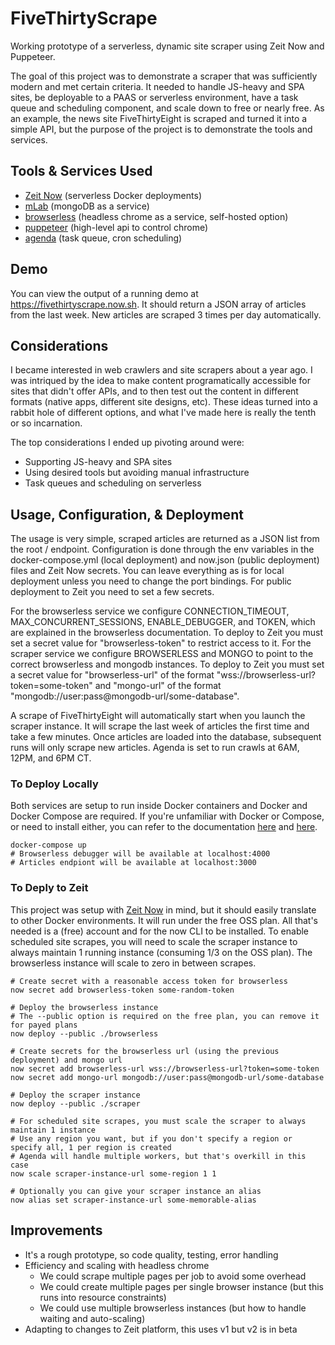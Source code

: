 # FiveThirtyScrape

Working prototype of a serverless, dynamic site scraper using Zeit Now and Puppeteer.  

The goal of this project was to demonstrate a scraper that was sufficiently modern and met certain criteria. It needed to handle JS-heavy and SPA sites, be deployable to a PAAS or serverless environment, have a task queue and scheduling component, and scale down to free or nearly free. As an example, the news site FiveThirtyEight is scraped and turned it into a simple API, but the purpose of the project is to demonstrate the tools and services.

## Tools & Services Used
- [Zeit Now](https://zeit.co/now) (serverless Docker deployments)
- [mLab](https://mlab.com) (mongoDB as a service)
- [browserless](https://github.com/joelgriffith/browserless) (headless chrome as a service, self-hosted option)
- [puppeteer](https://github.com/GoogleChrome/puppeteer) (high-level api to control chrome)
- [agenda](https://github.com/agenda/agenda) (task queue, cron scheduling)

## Demo
You can view the output of a running demo at https://fivethirtyscrape.now.sh. It should return a JSON array of articles from the last week. New articles are scraped 3 times per day automatically.

## Considerations
I became interested in web crawlers and site scrapers about a year ago. I was intriqued by the idea to make content programatically accessible for sites that didn't offer APIs, and to then test out the content in different formats (native apps, different site designs, etc). These ideas turned into a rabbit hole of different options, and what I've made here is really the tenth or so incarnation.

The top considerations I ended up pivoting around were:
- Supporting JS-heavy and SPA sites
- Using desired tools but avoiding manual infrastructure
- Task queues and scheduling on serverless

## Usage, Configuration, & Deployment
The usage is very simple, scraped articles are returned as a JSON list from the root / endpoint. Configuration is done through the env variables in the docker-compose.yml (local deployment) and now.json (public deployment) files and Zeit Now secrets. You can leave everything as is for local deployment unless you need to change the port bindings. For public deployment to Zeit you need to set a few secrets.

For the browserless service we configure CONNECTION_TIMEOUT, MAX_CONCURRENT_SESSIONS, ENABLE_DEBUGGER, and TOKEN, which are explained in the browserless documentation. To deploy to Zeit you must set a secret value for "browserless-token" to restrict access to it. For the scraper service we configure BROWSERLESS and MONGO to point to the correct browserless and mongodb  instances. To deploy to Zeit you must set a secret value for "browserless-url" of the format "wss://browserless-url?token=some-token" and "mongo-url" of the format "mongodb://user:pass@mongodb-url/some-database".

A scrape of FiveThirtyEight will automatically start when you launch the scraper instance. It will scrape the last week of articles the first time and take a few minutes. Once articles are loaded into the database, subsequent runs will only scrape new articles. Agenda is set to run crawls at 6AM, 12PM, and 6PM CT.

### To Deploy Locally
Both services are setup to run inside Docker containers and Docker and Docker Compose are required. If you're unfamiliar with Docker or Compose, or need to install either, you can refer to the documentation [here](https://docs.docker.com/get-started/) and [here](https://docs.docker.com/compose/gettingstarted/).

```shell
docker-compose up
# Browserless debugger will be available at localhost:4000
# Articles endpiont will be available at localhost:3000
```

### To Deply to Zeit
This project was setup with [Zeit Now](https://zeit.co) in mind, but it should easily translate to other Docker environments. It will run under the free OSS plan. All that's needed is a (free) account and for the now CLI to be installed. To enable scheduled site scrapes, you will need to scale the scraper instance to always maintain 1 running instance (consuming 1/3 on the OSS plan). The browserless instance will scale to zero in between scrapes.

```shell
# Create secret with a reasonable access token for browserless
now secret add browserless-token some-random-token

# Deploy the browserless instance
# The --public option is required on the free plan, you can remove it for payed plans
now deploy --public ./browserless

# Create secrets for the browserless url (using the previous deployment) and mongo url
now secret add browserless-url wss://browserless-url?token=some-token
now secret add mongo-url mongodb://user:pass@mongodb-url/some-database

# Deploy the scraper instance
now deploy --public ./scraper

# For scheduled site scrapes, you must scale the scraper to always maintain 1 instance
# Use any region you want, but if you don't specify a region or specify all, 1 per region is created
# Agenda will handle multiple workers, but that's overkill in this case
now scale scraper-instance-url some-region 1 1

# Optionally you can give your scraper instance an alias
now alias set scraper-instance-url some-memorable-alias
```

## Improvements
- It's a rough prototype, so code quality, testing, error handling
- Efficiency and scaling with headless chrome
	- We could scrape multiple pages per job to avoid some overhead
	- We could create multiple pages per single browser instance (but this runs into resource constraints)
	- We could use multiple browserless instances (but how to handle waiting and auto-scaling)
- Adapting to changes to Zeit platform, this uses v1 but v2 is in beta
